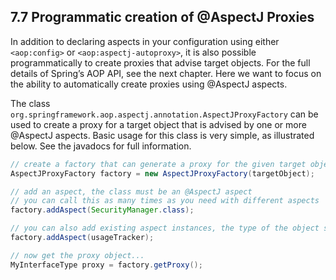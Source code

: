 ## 7.7 Programmatic creation of @AspectJ Proxies

In addition to declaring aspects in your configuration using either `<aop:config>` or `<aop:aspectj-autoproxy>`, it is also possible programmatically to create proxies that advise target objects. For the full details of Spring’s AOP API, see the next chapter. Here we want to focus on the ability to automatically create proxies using @AspectJ aspects.

The class `org.springframework.aop.aspectj.annotation.AspectJProxyFactory` can be used to create a proxy for a target object that is advised by one or more @AspectJ aspects. Basic usage for this class is very simple, as illustrated below. See the javadocs for full information.

```java
// create a factory that can generate a proxy for the given target object
AspectJProxyFactory factory = new AspectJProxyFactory(targetObject);

// add an aspect, the class must be an @AspectJ aspect
// you can call this as many times as you need with different aspects
factory.addAspect(SecurityManager.class);

// you can also add existing aspect instances, the type of the object supplied must be an @AspectJ aspect
factory.addAspect(usageTracker);

// now get the proxy object...
MyInterfaceType proxy = factory.getProxy();
```